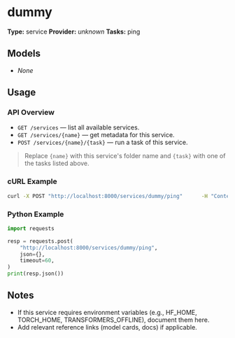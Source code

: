 # dummy

**Type:** service
**Provider:** _unknown_
**Tasks:** ping



## Models
- _None_

## Usage

### API Overview
- `GET /services` — list all available services.
- `GET /services/{name}` — get metadata for this service.
- `POST /services/{name}/{task}` — run a task of this service.

> Replace `{name}` with this service's folder name and `{task}` with one of the tasks listed above.

### cURL Example
```bash
curl -X POST "http://localhost:8000/services/dummy/ping"      -H "Content-Type: application/json"      -d '{}'
```

### Python Example
```python
import requests

resp = requests.post(
    "http://localhost:8000/services/dummy/ping",
    json={},
    timeout=60,
)
print(resp.json())
```

## Notes
- If this service requires environment variables (e.g., HF_HOME, TORCH_HOME, TRANSFORMERS_OFFLINE), document them here.
- Add relevant reference links (model cards, docs) if applicable.
